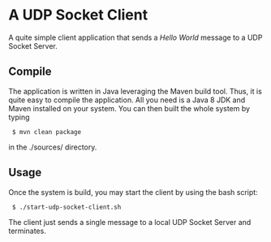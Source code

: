 # A UDP Socket Client 

A quite simple client application that sends a _Hello World_ message to a UDP Socket Server.

## Compile

The application is written in Java leveraging the Maven build tool. Thus, it is quite easy to compile the application. All you need is a Java 8 JDK and Maven installed on your system. You can then built the whole system by typing

```
 $ mvn clean package
```

in the ./sources/ directory.

## Usage

Once the system is build, you may start the client by using the bash script:

```
 $ ./start-udp-socket-client.sh
```

The client just sends a single message to a local UDP Socket Server and terminates.
